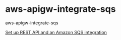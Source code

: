 # aws-apigw-integrate-sqs
aws-apigw-integrate-sqs

[Set up REST API and an Amazon SQS integration](https://repost.aws/knowledge-center/api-gateway-rest-api-sqs-errors)
